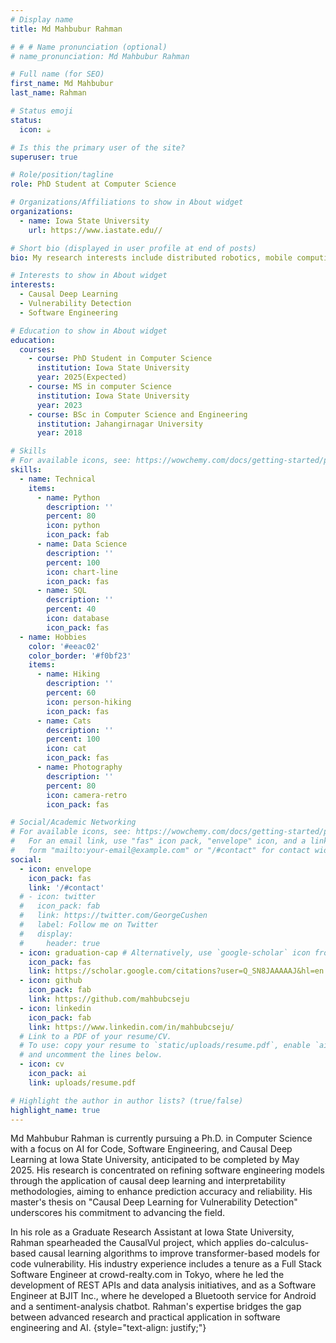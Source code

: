 ```yaml
---
# Display name
title: Md Mahbubur Rahman

# # # Name pronunciation (optional)
# name_pronunciation: Md Mahbubur Rahman

# Full name (for SEO)
first_name: Md Mahbubur
last_name: Rahman

# Status emoji
status:
  icon: ☕️

# Is this the primary user of the site?
superuser: true

# Role/position/tagline
role: PhD Student at Computer Science

# Organizations/Affiliations to show in About widget
organizations:
  - name: Iowa State University
    url: https://www.iastate.edu//

# Short bio (displayed in user profile at end of posts)
bio: My research interests include distributed robotics, mobile computing and programmable matter.

# Interests to show in About widget
interests:
  - Causal Deep Learning
  - Vulnerability Detection
  - Software Engineering

# Education to show in About widget
education:
  courses:
    - course: PhD Student in Computer Science
      institution: Iowa State University
      year: 2025(Expected)
    - course: MS in computer Science
      institution: Iowa State University
      year: 2023
    - course: BSc in Computer Science and Engineering
      institution: Jahangirnagar University
      year: 2018

# Skills
# For available icons, see: https://wowchemy.com/docs/getting-started/page-builder/#icons
skills:
  - name: Technical
    items:
      - name: Python
        description: ''
        percent: 80
        icon: python
        icon_pack: fab
      - name: Data Science
        description: ''
        percent: 100
        icon: chart-line
        icon_pack: fas
      - name: SQL
        description: ''
        percent: 40
        icon: database
        icon_pack: fas
  - name: Hobbies
    color: '#eeac02'
    color_border: '#f0bf23'
    items:
      - name: Hiking
        description: ''
        percent: 60
        icon: person-hiking
        icon_pack: fas
      - name: Cats
        description: ''
        percent: 100
        icon: cat
        icon_pack: fas
      - name: Photography
        description: ''
        percent: 80
        icon: camera-retro
        icon_pack: fas

# Social/Academic Networking
# For available icons, see: https://wowchemy.com/docs/getting-started/page-builder/#icons
#   For an email link, use "fas" icon pack, "envelope" icon, and a link in the
#   form "mailto:your-email@example.com" or "/#contact" for contact widget.
social:
  - icon: envelope
    icon_pack: fas
    link: '/#contact'
  # - icon: twitter
  #   icon_pack: fab
  #   link: https://twitter.com/GeorgeCushen
  #   label: Follow me on Twitter
  #   display:
  #     header: true
  - icon: graduation-cap # Alternatively, use `google-scholar` icon from `ai` icon pack
    icon_pack: fas
    link: https://scholar.google.com/citations?user=Q_SN8JAAAAAJ&hl=en
  - icon: github
    icon_pack: fab
    link: https://github.com/mahbubcseju
  - icon: linkedin
    icon_pack: fab
    link: https://www.linkedin.com/in/mahbubcseju/
  # Link to a PDF of your resume/CV.
  # To use: copy your resume to `static/uploads/resume.pdf`, enable `ai` icons in `params.yaml`,
  # and uncomment the lines below.
  - icon: cv
    icon_pack: ai
    link: uploads/resume.pdf

# Highlight the author in author lists? (true/false)
highlight_name: true
---
```


Md Mahbubur Rahman is currently pursuing a Ph.D. in Computer Science with a focus on AI for Code, Software Engineering, and Causal Deep Learning at Iowa State University, anticipated to be completed by May 2025. His research is concentrated on refining software engineering models through the application of causal deep learning and interpretability methodologies, aiming to enhance prediction accuracy and reliability. His master's thesis on "Causal Deep Learning for Vulnerability Detection" underscores his commitment to advancing the field.

In his role as a Graduate Research Assistant at Iowa State University, Rahman spearheaded the CausalVul project, which applies do-calculus-based causal learning algorithms to improve transformer-based models for code vulnerability. His industry experience includes a tenure as a Full Stack Software Engineer at crowd-realty.com in Tokyo, where he led the development of REST APIs and data analysis initiatives, and as a Software Engineer at BJIT Inc., where he developed a Bluetooth service for Android and a sentiment-analysis chatbot. Rahman's expertise bridges the gap between advanced research and practical application in software engineering and AI.
{style="text-align: justify;"}

